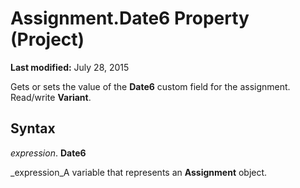 
# Assignment.Date6 Property (Project)

 **Last modified:** July 28, 2015

Gets or sets the value of the  **Date6** custom field for the assignment. Read/write **Variant**.

## Syntax

 _expression_. **Date6**

 _expression_A variable that represents an  **Assignment** object.

